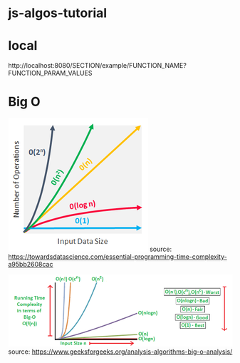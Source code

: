 # js-algos-tutorial

# local

http://localhost:8080/SECTION/example/FUNCTION_NAME?FUNCTION_PARAM_VALUES

# Big O

![Big O Explained](img/big-o-explained.png 'Big O Explained')
source: https://towardsdatascience.com/essential-programming-time-complexity-a95bb2608cac

![Big O](img/big-o-charts.png 'Big O')
source: https://www.geeksforgeeks.org/analysis-algorithms-big-o-analysis/
